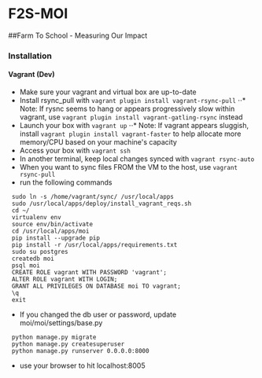 # F2S-MOI
##Farm To School - Measuring Our Impact

### Installation
#### Vagrant (Dev)
 * Make sure your vagrant and virtual box are up-to-date
 * Install rsync_pull with `vagrant plugin install vagrant-rsync-pull`
 ⋅⋅* Note: If rysnc seems to hang or appears progressively slow within vagrant, use  `vagrant plugin install vagrant-gatling-rsync` instead
 * Launch your box with `vagrant up`
 ⋅⋅* Note: If vagrant appears sluggish, install `vagrant plugin install vagrant-faster` to help allocate more memory/CPU based on your machine's capacity
 * Access your box with `vagrant ssh`
 * In another terminal, keep local changes synced with `vagrant rsync-auto`
 * When you want to sync files FROM the VM to the host, use `vagrant rsync-pull`
 * run the following commands
```
 sudo ln -s /home/vagrant/sync/ /usr/local/apps
 sudo /usr/local/apps/deploy/install_vagrant_reqs.sh
 cd ~/
 virtualenv env
 source env/bin/activate
 cd /usr/local/apps/moi
 pip install --upgrade pip
 pip install -r /usr/local/apps/requirements.txt
 sudo su postgres
 createdb moi
 psql moi
 CREATE ROLE vagrant WITH PASSWORD 'vagrant';
 ALTER ROLE vagrant WITH LOGIN;
 GRANT ALL PRIVILEGES ON DATABASE moi TO vagrant;
 \q
 exit
```
* If you changed the db user or password, update moi/moi/settings/base.py
```
 python manage.py migrate
 python manage.py createsuperuser
 python manage.py runserver 0.0.0.0:8000
```
* use your browser to hit localhost:8005
